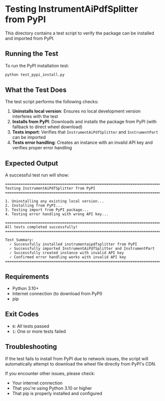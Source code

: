 # Testing InstrumentAiPdfSplitter from PyPI

This directory contains a test script to verify the package can be installed and imported from PyPI.

## Running the Test

To run the PyPI installation test:

```bash
python test_pypi_install.py
```

## What the Test Does

The test script performs the following checks:

1. **Uninstalls local version**: Ensures no local development version interferes with the test
2. **Installs from PyPI**: Downloads and installs the package from PyPI (with fallback to direct wheel download)
3. **Tests import**: Verifies that `InstrumentAiPdfSplitter` and `InstrumentPart` can be imported
4. **Tests error handling**: Creates an instance with an invalid API key and verifies proper error handling

## Expected Output

A successful test run will show:

```
================================================================================
Testing InstrumentAiPdfSplitter from PyPI
================================================================================

1. Uninstalling any existing local version...
2. Installing from PyPI...
3. Testing import from PyPI package...
4. Testing error handling with wrong API key...

================================================================================
All tests completed successfully!
================================================================================

Test Summary:
  ✓ Successfully installed instrumentaipdfsplitter from PyPI
  ✓ Successfully imported InstrumentAiPdfSplitter and InstrumentPart
  ✓ Successfully created instance with invalid API key
  ✓ Confirmed error handling works with invalid API key
================================================================================
```

## Requirements

- Python 3.10+
- Internet connection (to download from PyPI)
- pip

## Exit Codes

- `0`: All tests passed
- `1`: One or more tests failed

## Troubleshooting

If the test fails to install from PyPI due to network issues, the script will automatically attempt to download the wheel file directly from PyPI's CDN.

If you encounter other issues, please check:
- Your internet connection
- That you're using Python 3.10 or higher
- That pip is properly installed and configured
